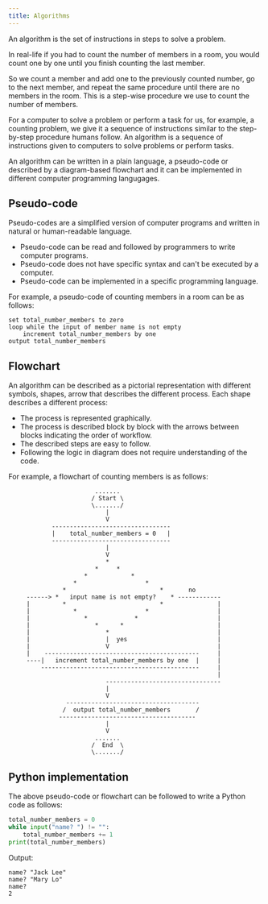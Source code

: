 ```yaml
---
title: Algorithms
---
```


An algorithm is the set of instructions in steps to solve a problem.

In real-life if you had to count the number of members in a room, you would count one by one until you finish counting the last member.

So we count a member and add one to the previously counted number, go to the next member, and repeat the same procedure until there are no members in the room. This is a step-wise procedure we use to count the number of members.

For a computer to solve a problem or perform a task for us, for example, a counting problem, we give it a sequence of instructions similar to the step-by-step procedure humans follow. An algorithm is a sequence of instructions given to computers to solve problems or perform tasks.

An algorithm can be written in a plain language, a pseudo-code or described by a diagram-based flowchart and it can be implemented in different computer programming langugages. 

## Pseudo-code
Pseudo-codes are a simplified version of computer programs and written in natural or human-readable language.

- Pseudo-code can be read and followed by programmers to write computer programs.
- Pseudo-code does not have specific syntax and can't be executed by a computer.
- Pseudo-code can be implemented in a specific programming language.

For example, a pseudo-code of counting members in a room can be as follows:

```
set total_number_members to zero
loop while the input of member name is not empty
    increment total_number_members by one
output total_number_members
```

## Flowchart
An algorithm can be described as a pictorial representation with different symbols, shapes, arrow that describes the different process. Each shape describes a different process:

- The process is represented graphically.
- The process is described block by block with the arrows between blocks indicating the order of workflow.
- The described steps are easy to follow.
- Following the logic in diagram does not require understanding of the code.
 
For example, a flowchart of counting members is as follows:
```
                        .......
                       / Start \
                       \......./
                           |
                           V
            ---------------------------------
            |    total_number_members = 0   |
            ---------------------------------
                           |
                           V
                           *
                        *     * 
                     *            *          
                  *                   *
               *                          *       no
     ------> *   input name is not empty?    * ------------
     |         *                          *               |
     |            *                   *                   |
     |               *             *                      |
     |                  *      *                          |
     |                     *                              |
     |                     |  yes                         |
     |                     V                              |
     |    -------------------------------------------     |
     ----|   increment total_number_members by one  |     |
         --------------------------------------------     |
                                                          |
                           --------------------------------
                           |
                           V
                -------------------------------------
               /  output total_number_members       /
              --------------------------------------
                           |
                           V
                        .......
                       /  End  \
                       \......./
```

## Python implementation
The above pseudo-code or flowchart can be followed to write a Python code as follows:
```Python
total_number_members = 0
while input("name? ") != "":
    total_number_members += 1
print(total_number_members)
```

Output:
```
name? "Jack Lee"
name? "Mary Lo"
name?
2
```